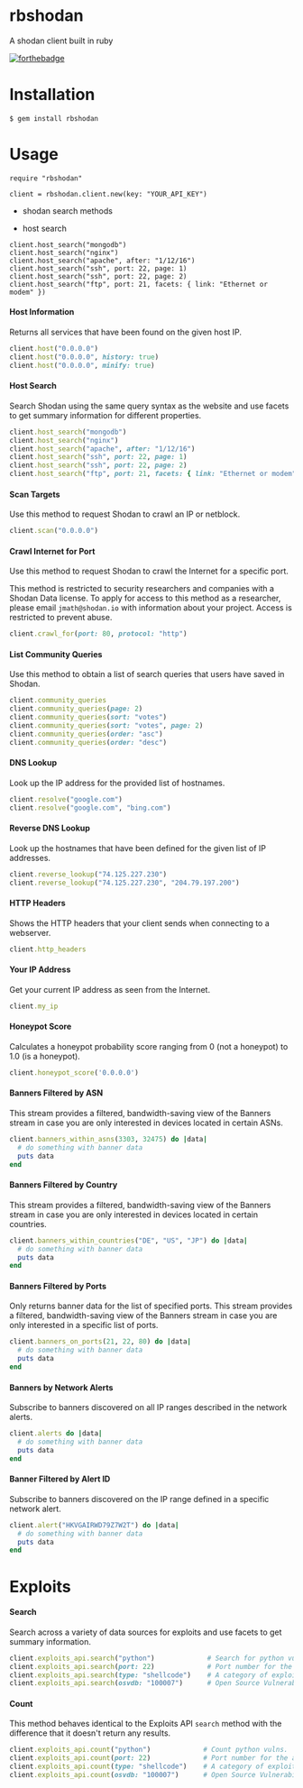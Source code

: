 # rbshodan
A shodan client built in ruby

[![forthebadge](https://forthebadge.com/images/badges/made-with-ruby.svg)](https://forthebadge.com)

# Installation
```
$ gem install rbshodan
```

# Usage
```
require "rbshodan"

client = rbshodan.client.new(key: "YOUR_API_KEY")
```

- shodan search methods

- host search
```
client.host_search("mongodb")
client.host_search("nginx")
client.host_search("apache", after: "1/12/16")
client.host_search("ssh", port: 22, page: 1)
client.host_search("ssh", port: 22, page: 2)
client.host_search("ftp", port: 21, facets: { link: "Ethernet or modem" })
````

#### Host Information

Returns all services that have been found on the given host IP.

```ruby
client.host("0.0.0.0")                
client.host("0.0.0.0", history: true) 
client.host("0.0.0.0", minify: true)  
```

#### Host Search

Search Shodan using the same query syntax as the website and use facets to get summary information for different properties.

```ruby
client.host_search("mongodb")
client.host_search("nginx")
client.host_search("apache", after: "1/12/16")
client.host_search("ssh", port: 22, page: 1)
client.host_search("ssh", port: 22, page: 2)
client.host_search("ftp", port: 21, facets: { link: "Ethernet or modem" })
```

#### Scan Targets

Use this method to request Shodan to crawl an IP or netblock.

```ruby
client.scan("0.0.0.0")
```

#### Crawl Internet for Port

Use this method to request Shodan to crawl the Internet for a specific port.

This method is restricted to security researchers and companies with a Shodan Data license. To apply for access to this method as a researcher, please email `jmath@shodan.io` with information about your project. Access is restricted to prevent abuse.

```ruby
client.crawl_for(port: 80, protocol: "http")
```

#### List Community Queries

Use this method to obtain a list of search queries that users have saved in Shodan.

```ruby
client.community_queries
client.community_queries(page: 2)
client.community_queries(sort: "votes")
client.community_queries(sort: "votes", page: 2)
client.community_queries(order: "asc")
client.community_queries(order: "desc")
```

#### DNS Lookup

Look up the IP address for the provided list of hostnames.

```ruby
client.resolve("google.com")
client.resolve("google.com", "bing.com")
```

#### Reverse DNS Lookup

Look up the hostnames that have been defined for the given list of IP addresses.

```ruby
client.reverse_lookup("74.125.227.230")
client.reverse_lookup("74.125.227.230", "204.79.197.200")
```

#### HTTP Headers

Shows the HTTP headers that your client sends when connecting to a webserver.

```ruby
client.http_headers
```

#### Your IP Address

Get your current IP address as seen from the Internet.

```ruby
client.my_ip
```

#### Honeypot Score

Calculates a honeypot probability score ranging from 0 (not a honeypot) to 1.0 (is a honeypot).

```ruby
client.honeypot_score('0.0.0.0')
```

#### Banners Filtered by ASN

This stream provides a filtered, bandwidth-saving view of the Banners stream in case you are only interested in devices located in certain ASNs.

```ruby
client.banners_within_asns(3303, 32475) do |data|
  # do something with banner data
  puts data
end
```

#### Banners Filtered by Country

This stream provides a filtered, bandwidth-saving view of the Banners stream in case you are only interested in devices located in certain countries.

```ruby
client.banners_within_countries("DE", "US", "JP") do |data|
  # do something with banner data
  puts data
end
```

#### Banners Filtered by Ports

Only returns banner data for the list of specified ports. This stream provides a filtered, bandwidth-saving view of the Banners stream in case you are only interested in a specific list of ports.

```ruby
client.banners_on_ports(21, 22, 80) do |data|
  # do something with banner data
  puts data
end
```

#### Banners by Network Alerts

Subscribe to banners discovered on all IP ranges described in the network alerts.

```ruby
client.alerts do |data|
  # do something with banner data
  puts data
end
```

#### Banner Filtered by Alert ID

Subscribe to banners discovered on the IP range defined in a specific network alert.

```ruby
client.alert("HKVGAIRWD79Z7W2T") do |data|
  # do something with banner data
  puts data
end
```

# Exploits

#### Search

Search across a variety of data sources for exploits and use facets to get summary information.

```ruby
client.exploits_api.search("python")             # Search for python vulns.
client.exploits_api.search(port: 22)             # Port number for the affected service if the exploit is remote.
client.exploits_api.search(type: "shellcode")    # A category of exploit to search for.
client.exploits_api.search(osvdb: "100007")      # Open Source Vulnerability Database ID for the exploit.
```

#### Count

This method behaves identical to the Exploits API `search` method with the difference that it doesn't return any results.

```ruby
client.exploits_api.count("python")             # Count python vulns.
client.exploits_api.count(port: 22)             # Port number for the affected service if the exploit is remote.
client.exploits_api.count(type: "shellcode")    # A category of exploit to search for.
client.exploits_api.count(osvdb: "100007")      # Open Source Vulnerability Database ID for the exploit.
```
